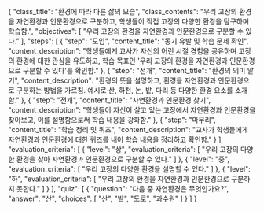 {
  "class_title": "환경에 따라 다른 삶의 모습",
  "class_contents": "우리 고장의 환경을 자연환경과 인문환경으로 구분하고, 학생들이 직접 고장의 다양한 환경을 탐구하며 학습함.",
  "objectives": [
    "우리 고장의 환경을 자연환경과 인문환경으로 구분할 수 있다."
  ],
  "steps": [
    {
      "step": "도입",
      "content_title": "동기 유발 및 학습 문제 확인",
      "content_description": "학생들에게 교사가 자신의 어린 시절 경험을 공유하며 고장의 환경에 대한 관심을 유도하고, 학습 목표인 '우리 고장의 환경을 자연환경과 인문환경으로 구분할 수 있다'를 확인함."
    },
    {
      "step": "전개",
      "content_title": "환경의 의미 알기",
      "content_description": "환경의 뜻을 설명하고, 환경을 자연환경과 인문환경으로 구분하는 방법을 가르침. 예시로 산, 하천, 논, 밭, 다리 등 다양한 환경 요소를 소개함."
    },
    {
      "step": "전개",
      "content_title": "자연환경과 인문환경 찾기",
      "content_description": "학생들이 자신이 살고 있는 고장에서 자연환경과 인문환경을 찾아보고, 이를 설명함으로써 학습 내용을 강화함."
    },
    {
      "step": "마무리",
      "content_title": "학습 정리 및 퀴즈",
      "content_description": "교사가 학생들에게 자연환경과 인문환경에 대한 퀴즈를 내어 학습 내용을 정리하고 확인함."
    }
  ],
  "evaluation_criteria": [
    {
      "level": "상",
      "evaluation_criteria": [
        "우리 고장의 다양한 환경을 찾아 자연환경과 인문환경으로 구분할 수 있다."
      ]
    },
    {
      "level": "중",
      "evaluation_criteria": [
        "우리 고장의 다양한 환경을 설명할 수 있다."
      ]
    },
    {
      "level": "하",
      "evaluation_criteria": [
        "우리 고장의 환경을 자연환경과 인문환경으로 구분하지 못한다."
      ]
    }
  ],
  "quiz": [
    {
      "question": "다음 중 자연환경은 무엇인가요?",
      "answer": "산",
      "choices": [
        "산",
        "밭",
        "도로",
        "과수원"
      ]
    }
  ]
}